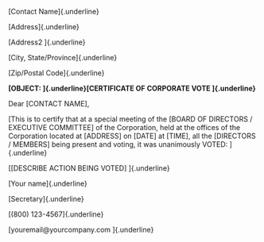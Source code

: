 [Contact Name]{.underline}

[Address]{.underline}

[Address2 ]{.underline}

[City, State/Province]{.underline}

[Zip/Postal Code]{.underline}

**[OBJECT: ]{.underline}[CERTIFICATE OF CORPORATE VOTE ]{.underline}**

Dear \[CONTACT NAME\],

[This is to certify that at a special meeting of the \[BOARD OF
DIRECTORS / EXECUTIVE COMMITTEE\] of the Corporation, held at the
offices of the Corporation located at \[ADDRESS\] on \[DATE\] at
\[TIME\], all the \[DIRECTORS / MEMBERS\] being present and voting, it
was unanimously VOTED: ]{.underline}

[\[DESCRIBE ACTION BEING VOTED\] ]{.underline}

[Your name]{.underline}

[Secretary]{.underline}

[(800) 123-4567]{.underline}

[youremail\@yourcompany.com ]{.underline}
